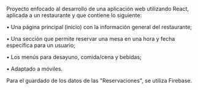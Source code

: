 Proyecto enfocado al desarrollo de una aplicación web utilizando React, aplicada a un restaurante y que contiene lo siguiente:

•	Una página principal (inicio) con la información general del restaurante;

•	Una sección que permite reservar una mesa en una hora y fecha específica para un usuario;

•	Los menús para desayuno, comida/cena y bebidas;

•	Adaptado a móviles.

Para el guardado de los datos de las "Reservaciones", se utiliza Firebase.
